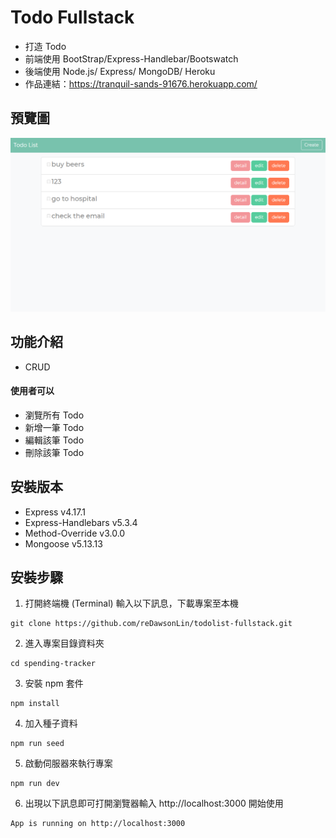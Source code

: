 # Todo Fullstack

- 打造 Todo
- 前端使用 BootStrap/Express-Handlebar/Bootswatch
- 後端使用 Node.js/ Express/ MongoDB/ Heroku
- 作品連結：https://tranquil-sands-91676.herokuapp.com/

## 預覽圖

![](TodoList-preview.png)

## 功能介紹

- CRUD

#### 使用者可以

- 瀏覽所有 Todo
- 新增一筆 Todo
- 編輯該筆 Todo
- 刪除該筆 Todo

## 安裝版本

- Express v4.17.1
- Express-Handlebars v5.3.4
- Method-Override v3.0.0
- Mongoose v5.13.13

## 安裝步驟

1. 打開終端機 (Terminal) 輸入以下訊息，下載專案至本機

```
git clone https://github.com/reDawsonLin/todolist-fullstack.git
```

2. 進入專案目錄資料夾

```
cd spending-tracker
```

3. 安裝 npm 套件

```
npm install
```

4. 加入種子資料

```
npm run seed
```

5. 啟動伺服器來執行專案

```
npm run dev
```

6. 出現以下訊息即可打開瀏覽器輸入 http://localhost:3000 開始使用

```
App is running on http://localhost:3000
```
